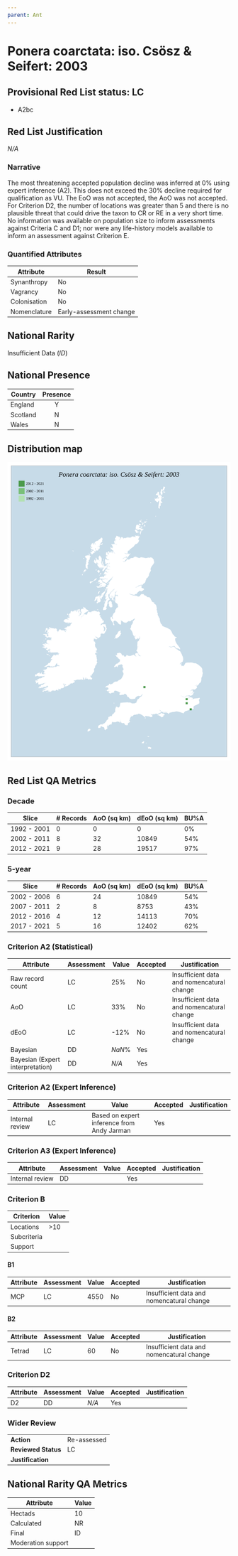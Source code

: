 ```yaml
---
parent: Ant
---
```


# Ponera coarctata: iso. Csösz & Seifert: 2003

## Provisional Red List status: LC
- A2bc

## Red List Justification
*N/A*

### Narrative


The most threatening accepted population decline was inferred at 0% using expert inference (A2). This does not exceed the 30% decline required for qualification as VU. The EoO was not accepted, the AoO was not accepted. For Criterion D2, the number of locations was greater than 5 and there is no plausible threat that could drive the taxon to CR or RE in a very short time. No information was available on population size to inform assessments against Criteria C and D1; nor were any life-history models available to inform an assessment against Criterion E.

### Quantified Attributes
|Attribute|Result|
|---|---|
|Synanthropy|No|
|Vagrancy|No|
|Colonisation|No|
|Nomenclature|Early-assessment change|


## National Rarity
Insufficient Data (*ID*)

## National Presence
|Country|Presence
|---|:-:|
|England|Y|
|Scotland|N|
|Wales|N|


## Distribution map
![](../map/504.svg)

## Red List QA Metrics
### Decade
| Slice | # Records | AoO (sq km) | dEoO (sq km) |BU%A |
|---|---|---|---|---|
|1992 - 2001|0|0|0|0%|
|2002 - 2011|8|32|10849|54%|
|2012 - 2021|9|28|19517|97%|

### 5-year
| Slice | # Records | AoO (sq km) | dEoO (sq km) |BU%A |
|---|---|---|---|---|
|2002 - 2006|6|24|10849|54%|
|2007 - 2011|2|8|8753|43%|
|2012 - 2016|4|12|14113|70%|
|2017 - 2021|5|16|12402|62%|

### Criterion A2 (Statistical)
|Attribute|Assessment|Value|Accepted|Justification
|---|---|---|---|---|
|Raw record count|LC|25%|No|Insufficient data and nomencatural change|
|AoO|LC|33%|No|Insufficient data and nomencatural change|
|dEoO|LC|-12%|No|Insufficient data and nomencatural change|
|Bayesian|DD|*NaN*%|Yes||
|Bayesian (Expert interpretation)|DD|*N/A*|Yes||

### Criterion A2 (Expert Inference)
|Attribute|Assessment|Value|Accepted|Justification
|---|---|---|---|---|
|Internal review|LC|Based on expert inference from Andy Jarman|Yes||

### Criterion A3 (Expert Inference)
|Attribute|Assessment|Value|Accepted|Justification
|---|---|---|---|---|
|Internal review|DD||Yes||

### Criterion B
|Criterion| Value|
|---|---|
|Locations|>10|
|Subcriteria||
|Support||

#### B1
|Attribute|Assessment|Value|Accepted|Justification
|---|---|---|---|---|
|MCP|LC|4550|No|Insufficient data and nomencatural change|

#### B2
|Attribute|Assessment|Value|Accepted|Justification
|---|---|---|---|---|
|Tetrad|LC|60|No|Insufficient data and nomencatural change|

### Criterion D2
|Attribute|Assessment|Value|Accepted|Justification
|---|---|---|---|---|
|D2|DD|*N/A*|Yes||

### Wider Review
|  |  |
|---|---|
|**Action**|Re-assessed|
|**Reviewed Status**|LC|
|**Justification**||

## National Rarity QA Metrics
|Attribute|Value|
|---|---|
|Hectads|10|
|Calculated|NR|
|Final|ID|
|Moderation support||
